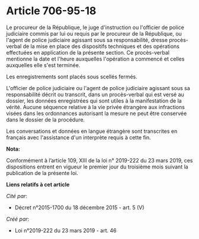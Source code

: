 # Article 706-95-18

Le procureur de la République, le juge d'instruction ou l'officier de police judiciaire commis par lui ou requis par le
procureur de la République, ou l'agent de police judiciaire agissant sous sa responsabilité, dresse procès-verbal de la mise
en place des dispositifs techniques et des opérations effectuées en application de la présente section. Ce procès-verbal
mentionne la date et l'heure auxquelles l'opération a commencé et celles auxquelles elle s'est terminée.

Les enregistrements sont placés sous scellés fermés.

L'officier de police judiciaire ou l'agent de police judiciaire agissant sous sa responsabilité décrit ou transcrit, dans un
procès-verbal qui est versé au dossier, les données enregistrées qui sont utiles à la manifestation de la vérité. Aucune
séquence relative à la vie privée étrangère aux infractions visées dans les ordonnances autorisant la mesure ne peut être
conservée dans le dossier de la procédure.

Les conversations et données en langue étrangère sont transcrites en français avec l'assistance d'un interprète requis à
cette fin.

**Nota:**

Conformément à l’article 109, XIII de la loi n° 2019-222 du 23 mars 2019, ces dispositions entrent en vigueur le premier jour
du troisième mois suivant la publication de la présente loi.

**Liens relatifs à cet article**

_Cité par_:

  - Décret n°2015-1700 du 18 décembre 2015 - art. 5 (V)

_Créé par_:

  - Loi n°2019-222 du 23 mars 2019 - art. 46
